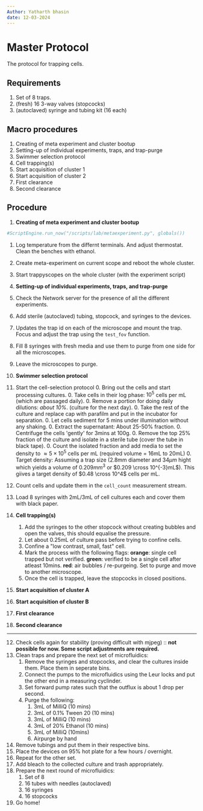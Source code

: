 ```yaml
---
Author: Yatharth bhasin
date: 12-03-2024
---
```


# Master Protocol

The protocol for trapping cells.

## Requirements

1. Set of 8 traps.
2. (fresh) 16 3-way valves (stopcocks)
3. (autoclaved) syringe and tubing kit (16 each)

## Macro procedures

1. Creating of meta experiment and cluster bootup
2. Setting-up of individual experiments, traps, and trap-purge
3. Swimmer selection protocol
4. Cell trapping(s)
5. Start acquisition of cluster 1
6. Start acquisition of cluster 2
7. First clearance
8. Second clearance



## Procedure

1. **Creating of meta experiment and cluster bootup**

  ```python
  #ScriptEngine.run_now("/scripts/lab/metaexperiment.py", globals())
  ```
  1. Log temperature from the differnt terminals. And adjust thermostat. Clean the benches with ethanol.
  2. Create meta-experiment on current scope and reboot the whole cluster.
  3. Start trappyscopes on the whole cluster (with the experiment script)

2. **Setting-up of individual experiments, traps, and trap-purge**
  1. Check the Network server for the presence of all the different experiments.
  2. Add sterile (autoclaved) tubing, stopcock, and syringes to the devices.
  3. Updates the trap id on each of the microscope and mount the trap. Focus and adjust the trap using the `test_fov` function.
  4. Fill 8 syringes with fresh media and use them to purge from one side for all the microscopes.
  5. Leave the microscopes to purge.

3. **Swimmer selection protocol**

  1. Start the cell-selection protocol
  	0. Bring out the cells and start processing cultures.
  	0. Take cells in their log phase: $10^5$ cells per mL (which are passaged daily).
  	0. Remove a portion for doing daily dilutions: *about 10%*. (culture for the next day).
  	0. Take the rest of the culture and replace cap with parafilm and put in the incubator for separation.
  	0. Let cells sediment for 5 mins under illumination without any shaking.
  	0. Extract the supernatant: About 25-50% fraction.
  	0. Centrifuge the cells 'gently' for 3mins at 100g.
  	0. Remove the top 25% fraction of the culture and isolate in a sterile tube (cover the tube in black tape).
  	0. Count the isolated fraction and add media to set the density to $\approx 5 \times 10^5$ cells per mL (required volume = 16mL to 20mL)
  	0. Target density: Assuming a trap size (2.8mm diameter and $34\mu m$ hight which yields a volume of $0.209mm^3$ or $0.209 \cross 10^{-3}mL$). This giives a target density of $0.48 \cross 10^4$ cells per mL.
  2. Count cells and update them in the `cell_count` measurement stream.
  3. Load 8 syringes with 2mL/3mL  of cell cultures each and cover them with black paper.

4. **Cell trapping(s)**

	1. Add the syringes to the other stopcock without creating bubbles and open the valves, this should equalise the pressure.
	2. Let about 0.25mL of culture pass before trying to confine cells.  
	3. Confine a "low contrast, small, fast" cell.
	4. Mark the process with the following flags:
		**orange**: single cell trapped but not verified. 
		**green**: verified to be a single cell after atleast 10mins.
		**red**: air bubbles / re-purgeing. Set to purge and move to another microscope.
	5. Once the cell is trapped, leave the stopcocks in closed positions.

5. **Start acquisition of cluster A**

6. **Start acquisition of cluster B**

7. **First clearance**

8. **Second clearance**

---

12. Check cells again for stability (proving difficult with mjpeg) :: **not possible for now. Some script adjustments are required.**
13. Clean traps and prepare the next set of microfluidics:
	1. Remove the syringes and stopcocks, and clear the cultures inside them. Place them in seperate bins.
	2. Connect the pumps to the microfluidics using the Leur locks and put the other end in a measuring cyclinder.
	3. Set forward pump rates such that the outflux is about 1 drop per second.
	4. Purge the following:
		1. 3mL of MilliQ (10 mins)
		2. 3mL of 0.1% Tween 20  (10 mins)
		3. 3mL of MilliQ  (10 mins)
		4. 3mL of 20% Ethanol  (10 mins)
		5. 3mL of MilliQ (10mins)
		6. Airpurge by hand
14. Remove tubings and put them in their respective bins.
15. Place the devices on 95% hot plate for a few hours / overnight.
16. Repeat for the other set.
17. Add bleach to the collected culture and trash appropriately.
18. Prepare the next round of microfluidics:
	1. Set of 8
	2. 16 tubes with needles (autoclaved)
	3. 16 syringes
	4. 16 stopcocks
19. Go home!